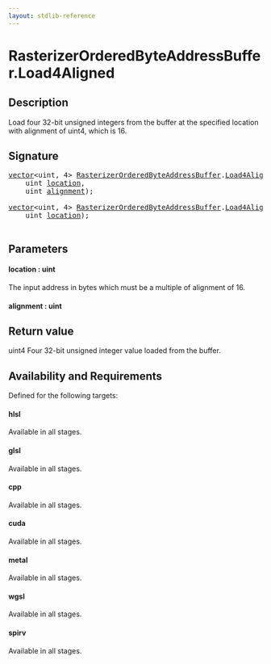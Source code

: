 ```yaml
---
layout: stdlib-reference
---
```


# RasterizerOrderedByteAddressBuffer\.Load4Aligned

## Description

Load four 32-bit unsigned integers from the buffer at the specified location with alignment
of <span class='code'>uint4</span>, which is 16.



## Signature 

<pre>
<a href="../vector/index.html" class="code_type">vector</a>&lt;<span class="code_keyword">uint</span>, 4&gt; <a href="index.html" class="code_type">RasterizerOrderedByteAddressBuffer</a>.<a href="load4aligned-05.html">Load4Aligned</a>(
    <span class="code_keyword">uint</span> <a href="load4aligned-05.html#decl-location" class="code_param">location</a>,
    <span class="code_keyword">uint</span> <a href="load4aligned-05.html#decl-alignment" class="code_param">alignment</a>);

<a href="../vector/index.html" class="code_type">vector</a>&lt;<span class="code_keyword">uint</span>, 4&gt; <a href="index.html" class="code_type">RasterizerOrderedByteAddressBuffer</a>.<a href="load4aligned-05.html">Load4Aligned</a>(
    <span class="code_keyword">uint</span> <a href="load4aligned-05.html#decl-location" class="code_param">location</a>);

</pre>

## Parameters

####  <a id="decl-location"></a>location  : uint
The input address in bytes which must be a multiple of alignment of 16.

####  <a id="decl-alignment"></a>alignment  : uint

## Return value
<span class='code'>uint4</span> Four 32-bit unsigned integer value loaded from the buffer.


## Availability and Requirements

Defined for the following targets:

#### hlsl
Available in all stages.

#### glsl
Available in all stages.

#### cpp
Available in all stages.

#### cuda
Available in all stages.

#### metal
Available in all stages.

#### wgsl
Available in all stages.

#### spirv
Available in all stages.



